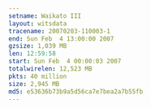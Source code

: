 ```yaml
---
setname: Waikato III
layout: witsdata
tracename: 20070203-110003-1
end: Sun Feb  4 13:00:00 2007
gzsize: 1,039 MB
len: 12:59:58
start: Sun Feb  4 00:00:03 2007
totalwirelen: 12,523 MB
pkts: 40 million
size: 2,945 MB
md5: e53636b73b9a5d56ca7e7bea2a7b55fb
---
```

